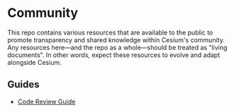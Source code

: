 # Community

This repo contains various resources that are available to the public to promote transparency and shared knowledge within Cesium's community. Any resources here—and the repo as a whole—should be treated as "living documents". In other words, expect these resources to evolve and adapt alongside Cesium.

## Guides

* [Code Review Guide](https://github.com/CesiumGS/community/tree/main/CodeReviewGuide)
